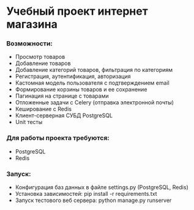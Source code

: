 <h1> Учебный проект интернет магазина </h1>

<h3> Возможности: </h3>
<ul>
  <li>Просмотр товаров</li>
  <li>Добавление товаров</li>
  <li>Добавление категорий товаров, фильтрация по категориям</li>
  <li>Регистрация, аутентификация, авторизация</li>
  <li>Кастомная модель пользователя с подтверждением email</li>
  <li>Формирование корзины товаров и ее сохранение</li>
  <li>Пагинация на странице с товарами</li>
  <li>Отложенные задачи с Celery (отправка электронной почты)</li>
  <li>Кеширование с Redis</li>
  <li>Клиент-серверная СУБД PostgreSQL</li>
  <li>Unit тесты</li>
</ul>

<h3>Для работы проекта требуются: </h3>
<ul>
  <li>PostgreSQL</li>
  <li>Redis</li>
</ul>

<h3>Запуск: </h3>
<ul>
  <li>Конфигурация баз данных в файле settings.py (PostgreSQL, Redis)</li>
  <li>Установка зависимостей: pip install -r requirements.txt</li>
  <li>Запуск тестового веб сервера: python manage.py runserver</li>
</ul>
